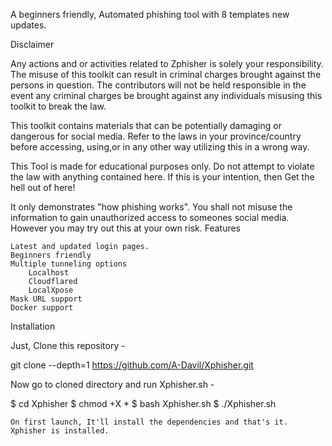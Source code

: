 

A beginners friendly, Automated phishing tool with 8 templates new updates.

Disclaimer

Any actions and or activities related to Zphisher is solely your responsibility. The misuse of this toolkit can result in criminal charges brought against the persons in question. The contributors will not be held responsible in the event any criminal charges be brought against any individuals misusing this toolkit to break the law.

This toolkit contains materials that can be potentially damaging or dangerous for social media. Refer to the laws in your province/country before accessing, using,or in any other way utilizing this in a wrong way.

This Tool is made for educational purposes only. Do not attempt to violate the law with anything contained here. If this is your intention, then Get the hell out of here!

It only demonstrates "how phishing works". You shall not misuse the information to gain unauthorized access to someones social media. However you may try out this at your own risk.
Features

    Latest and updated login pages.
    Beginners friendly
    Multiple tunneling options
        Localhost
        Cloudflared
        LocalXpose
    Mask URL support
    Docker support

Installation

Just, Clone this repository -

git clone --depth=1 https://github.com/A-Davil/Xphisher.git

Now go to cloned directory and run Xphisher.sh -

$ cd Xphisher
$ chmod +X *
$ bash Xphisher.sh
$ ./Xphisher.sh
  
    On first launch, It'll install the dependencies and that's it. Xphisher is installed.
